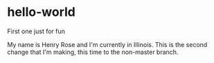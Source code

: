 # hello-world
First one just for fun


My name is Henry Rose and I'm currently in Illinois.  This is the second change that I'm making, this time to the non-master branch.

